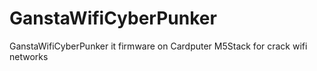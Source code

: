 # GanstaWifiCyberPunker
GanstaWifiCyberPunker it firmware on Cardputer M5Stack for crack wifi networks 
